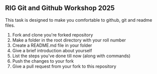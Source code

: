 ## RIG Git and Github Workshop 2025

This task is designed to make you comfortable to github, git and readme files.

1. Fork and clone you're forked repository
2. Make a folder in the root directory with your roll number
3. Create a README.md file in your folder
4. Give a brief introduction about yourself
5. List the steps you've done till now (along with commands)
6. Push the changes to your fork 
7. Give a pull request from your fork to this repository
